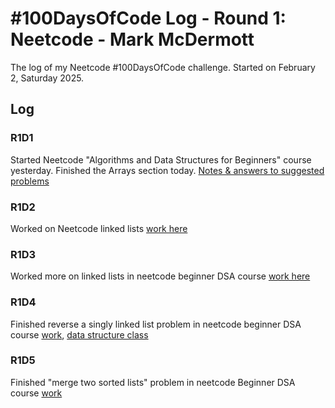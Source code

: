 # #100DaysOfCode Log - Round 1: Neetcode - Mark McDermott

The log of my Neetcode #100DaysOfCode challenge. Started on February 2, Saturday 2025.

## Log 

### R1D1 
Started Neetcode "Algorithms and Data Structures for Beginners" course yesterday. Finished the Arrays section today. [Notes & answers to suggested problems](https://github.com/mark-mcdermott/100-days-of-code/tree/master/neetcode-courses/01-algos-data-structs-beginners/01-arrays)

### R1D2
Worked on Neetcode linked lists [work here](https://github.com/mark-mcdermott/100-days-of-code/tree/master/neetcode-courses/01-algos-data-structs-beginners/05-singly-linked-lists)

### R1D3
Worked more on linked lists in neetcode beginner DSA course [work here](https://github.com/mark-mcdermott/100-days-of-code/tree/master/neetcode-courses/01-algos-data-structs-beginners/05-singly-linked-lists)

### R1D4
Finished reverse a singly linked list problem in neetcode beginner DSA course [work](https://github.com/mark-mcdermott/100-days-of-code/blob/master/neetcode-courses/01-algos-data-structs-beginners/05-singly-linked-lists/01-reverse-linked-list--neetcode-150--02-03-2025.js), [data structure class](https://github.com/mark-mcdermott/100-days-of-code/blob/master/neetcode-courses/01-algos-data-structs-beginners/05-singly-linked-lists/SinglyLinkedList.js)

### R1D5
Finished "merge two sorted lists" problem in neetcode Beginner DSA course [work](https://github.com/mark-mcdermott/100-days-of-code/blob/master/neetcode-courses/01-algos-data-structs-beginners/05-singly-linked-lists/02-merge-two-sorted-lists--neetcode-150--02-03-2025.js)